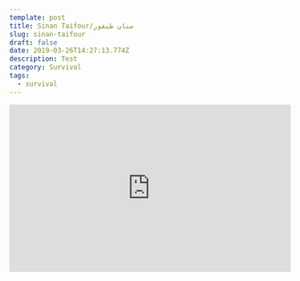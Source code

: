 ```yaml
---
template: post
title: Sinan Taifour/سنان طيفور
slug: sinan-taifour
draft: false
date: 2019-03-26T14:27:13.774Z
description: Test
category: Survival
tags:
  - survival
---
```

<iframe width="100%" height="300" scrolling="no" frameborder="no" allow="autoplay" src="https://w.soundcloud.com/player/?url=https%3A//api.soundcloud.com/tracks/351553999&color=%23ff5500&auto_play=false&hide_related=false&show_comments=true&show_user=true&show_reposts=false&show_teaser=true&visual=true"></iframe>
